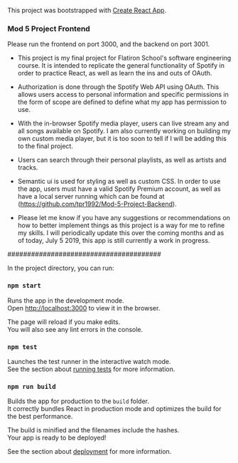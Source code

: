 This project was bootstrapped with [Create React App](https://github.com/facebook/create-react-app).

### Mod 5 Project Frontend

Please run the frontend on port 3000, and the backend on port 3001.

- This project is my final project for Flatiron School's software engineering course. It is intended to replicate the general functionality of Spotify in order to practice React, as well as learn the ins and outs of OAuth.

- Authorization is done through the Spotify Web API using OAuth. This allows users access to personal information and specific permissions in the form of scope are defined to define what my app has permission to use.

- With the in-browser Spotify media player, users can live stream any and all songs available on Spotify. I am also currently working on building my own custom media player, but it is too soon to tell if I will be adding this to the final project.

- Users can search through their personal playlists, as well as artists and tracks.

- Semantic ui is used for styling as well as custom CSS. In order to use the app, users must have a valid Spotify Premium account, as well as have a local server running which can be found at (https://github.com/tpr1992/Mod-5-Project-Backend).

- Please let me know if you have any suggestions or recommendations on how to better implement things as this project is a way for me to refine my skills. I will periodically update this over the coming months and as of today, July 5 2019, this app is still currently a work in progress.


#######################################

In the project directory, you can run:

### `npm start`

Runs the app in the development mode.<br>
Open [http://localhost:3000](http://localhost:3000) to view it in the browser.

The page will reload if you make edits.<br>
You will also see any lint errors in the console.

### `npm test`

Launches the test runner in the interactive watch mode.<br>
See the section about [running tests](https://facebook.github.io/create-react-app/docs/running-tests) for more information.

### `npm run build`

Builds the app for production to the `build` folder.<br>
It correctly bundles React in production mode and optimizes the build for the best performance.

The build is minified and the filenames include the hashes.<br>
Your app is ready to be deployed!

See the section about [deployment](https://facebook.github.io/create-react-app/docs/deployment) for more information.
